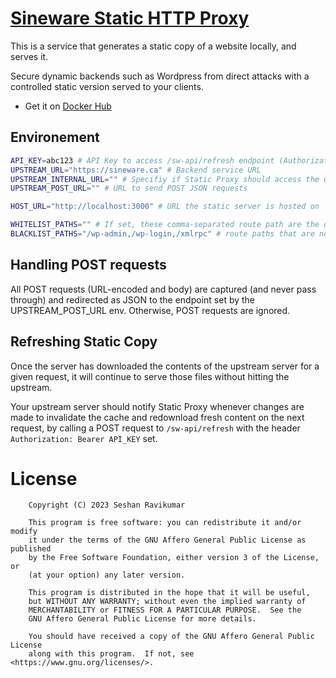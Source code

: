 # [Sineware Static HTTP Proxy](https://github.com/Sineware/static-proxy)
This is a service that generates a static copy of a website locally, and serves it.

Secure dynamic backends such as Wordpress from direct attacks with a controlled static version served to your clients.

- Get it on [Docker Hub](https://hub.docker.com/r/sineware/static-proxy)

## Environement
```bash
API_KEY=abc123 # API Key to access /sw-api/refresh endpoint (Authorization header with "Bearer <token>")
UPSTREAM_URL="https://sineware.ca" # Backend service URL
UPSTREAM_INTERNAL_URL="" # Specifiy if Static Proxy should access the upstream service from a different URL (ex. bypass a load balancer)
UPSTREAM_POST_URL="" # URL to send POST JSON requests

HOST_URL="http://localhost:3000" # URL the static server is hosted on

WHITELIST_PATHS="" # If set, these comma-separated route path are the only routes allowed
BLACKLIST_PATHS="/wp-admin,/wp-login,/xmlrpc" # route paths that are not allowed
```

## Handling POST requests
All POST requests (URL-encoded and body) are captured (and never pass through) and redirected as JSON to the endpoint set by the UPSTREAM_POST_URL env. Otherwise, POST requests are ignored.

## Refreshing Static Copy
Once the server has downloaded the contents of the upstream server for a given request, it will continue to serve those files without hitting the upstream. 

Your upstream server should notify Static Proxy whenever changes are made to invalidate the cache and redownload fresh content on the next request, by calling a POST request to `/sw-api/refresh` with the header `Authorization: Bearer API_KEY` set.

# License
```
    Copyright (C) 2023 Seshan Ravikumar

    This program is free software: you can redistribute it and/or modify
    it under the terms of the GNU Affero General Public License as published
    by the Free Software Foundation, either version 3 of the License, or
    (at your option) any later version.

    This program is distributed in the hope that it will be useful,
    but WITHOUT ANY WARRANTY; without even the implied warranty of
    MERCHANTABILITY or FITNESS FOR A PARTICULAR PURPOSE.  See the
    GNU Affero General Public License for more details.

    You should have received a copy of the GNU Affero General Public License
    along with this program.  If not, see <https://www.gnu.org/licenses/>. 
```
